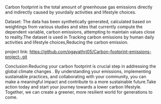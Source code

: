 Carbon footprint is the total amount of greenhouse gas emissions directly and indirectly caused by yourdaily activities and lifestyle choices.


Dataset: The data has been synthetically generated, calculated based on weightings from various studies and sites that currently compute the dependent variable, carbon emissions, attempting to maintain values close to reality.The dataset is used in Tracking carbon emissions by human daily activities and lifestyle choices,Reducing the carbon emission.


project link: https://github.com/pgayathri05/Carbon-footprint-emissions-project-.git



Conclusion:Reducing your carbon footprint is crucial step in addressing the global climate changes . By understanding your emissions, implementing sustainable practices, and collaborating with your community, you can make a meaningful impact and contribute to a more sustainable future.Take action today and start your journey towards a lower carbon lifestyle. Together, we can create a greener, more resilient world for generations to come.
